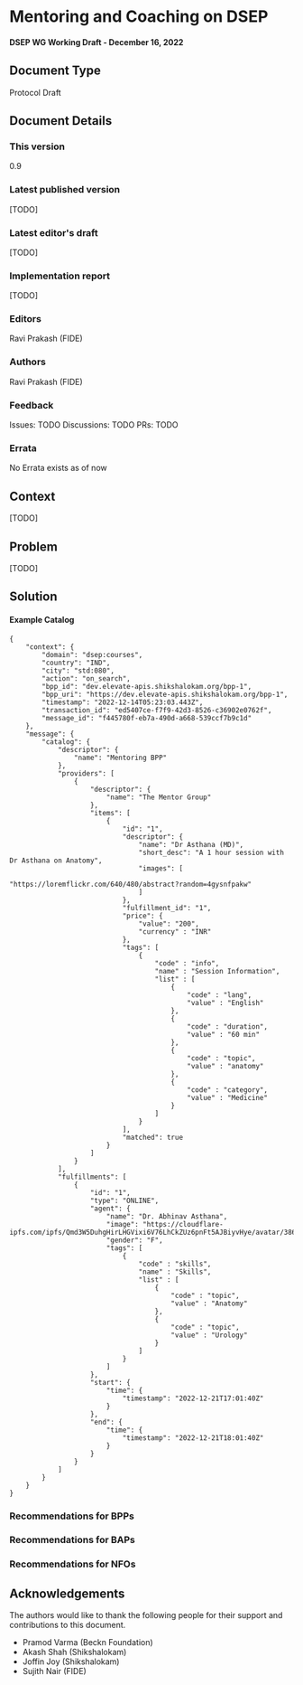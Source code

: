# Mentoring and Coaching on DSEP
#### DSEP WG Working Draft - December 16, 2022

## Document Type

Protocol Draft

## Document Details
### This version
0.9


### Latest published version
[TODO]


### Latest editor's draft
[TODO]


### Implementation report
[TODO]


### Editors
Ravi Prakash (FIDE)


### Authors
Ravi Prakash (FIDE)


### Feedback

Issues: TODO
Discussions: TODO
PRs: TODO


### Errata
No Errata exists as of now


## Context
[TODO]


## Problem

[TODO]


## Solution

#### Example Catalog

```
{
    "context": {
        "domain": "dsep:courses",
        "country": "IND",
        "city": "std:080",
        "action": "on_search",
        "bpp_id": "dev.elevate-apis.shikshalokam.org/bpp-1",
        "bpp_uri": "https://dev.elevate-apis.shikshalokam.org/bpp-1",
        "timestamp": "2022-12-14T05:23:03.443Z",
        "transaction_id": "ed5407ce-f7f9-42d3-8526-c36902e0762f",
        "message_id": "f445780f-eb7a-490d-a668-539ccf7b9c1d"
    },
    "message": {
        "catalog": {
            "descriptor": {
                "name": "Mentoring BPP"
            },
            "providers": [
                {
                    "descriptor": {
                        "name": "The Mentor Group"
                    },
                    "items": [
                        {
                            "id": "1",
                            "descriptor": {
                                "name": "Dr Asthana (MD)",
                                "short_desc": "A 1 hour session with Dr Asthana on Anatomy",
                                "images": [
                                    "https://loremflickr.com/640/480/abstract?random=4gysnfpakw"
                                ]
                            },
                            "fulfillment_id": "1",
                            "price": {
                                "value": "200",
                                "currency" : "INR"
                            },
                            "tags": [
                                {
                                    "code" : "info",
                                    "name" : "Session Information",
                                    "list" : [
                                        {
                                            "code" : "lang",
                                            "value" : "English"
                                        },
                                        {
                                            "code" : "duration",
                                            "value" : "60 min"
                                        },
                                        {
                                            "code" : "topic",
                                            "value" : "anatomy"
                                        },
                                        {
                                            "code" : "category",
                                            "value" : "Medicine"
                                        }
                                    ]
                                }
                            ],
                            "matched": true
                        }
                    ]
                }
            ],
            "fulfillments": [
                {
                    "id": "1",
                    "type": "ONLINE",
                    "agent": {
                        "name": "Dr. Abhinav Asthana",
                        "image": "https://cloudflare-ipfs.com/ipfs/Qmd3W5DuhgHirLHGVixi6V76LhCkZUz6pnFt5AJBiyvHye/avatar/386.jpg",
                        "gender": "F",
                        "tags": [
                            {
                                "code" : "skills",
                                "name" : "Skills",
                                "list" : [
                                    {
                                        "code" : "topic",
                                        "value" : "Anatomy"
                                    },
                                    {
                                        "code" : "topic",
                                        "value" : "Urology"
                                    }
                                ]
                            }
                        ]
                    },
                    "start": {
                        "time": {
                            "timestamp": "2022-12-21T17:01:40Z"
                        }
                    },
                    "end": {
                        "time": {
                            "timestamp": "2022-12-21T18:01:40Z"
                        }
                    }
                }
            ]
        }
    }
}
```

### Recommendations for BPPs

### Recommendations for BAPs

### Recommendations for NFOs

## Acknowledgements

The authors would like to thank the following people for their support and contributions to this document. 

* Pramod Varma (Beckn Foundation)
* Akash Shah (Shikshalokam)
* Joffin Joy (Shikshalokam)
* Sujith Nair (FIDE)

